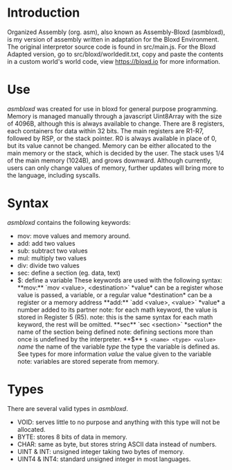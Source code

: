# Introduction
Organized Assembly (org. asm), also known as Assembly-Bloxd (asmbloxd), is my version of assembly written in adaptation for the Bloxd Environment. The original interpretor source code is found in src/main.js. For the Bloxd Adapted version, go to src/bloxd/worldedit.txt, copy and paste the contents in a custom world's world code, view https://bloxd.io for more information.

# Use
*asmbloxd* was created for use in bloxd for general purpose programming. Memory is managed manually through a javascript Uint8Array with the size of 4096B, although this is always available to change. There are 8 registers, each containers for data within 32 bits. The main registers are R1-R7, followed by RSP, or the stack pointer. R0 is always available in place of 0, but its value cannot be changed. Memory can be either allocated to the main memory or the stack, which is decided by the user. The stack uses 1/4 of the main memory (1024B), and grows downward. Although currently, users can only change values of memory, further updates will bring more to the language, including syscalls.

# Syntax
*asmbloxd* contains the following keywords:
- mov: move values and memory around.
- add: add two values
- sub: subtract two values
- mul: multiply two values
- div: divide two values
- sec: define a section (eg. data, text)
- $: define a variable
These keywords are used with the following syntax:
**mov:** `mov <value>, <destination>`
  *value* can be a register whose value is passed, a variable, or a regular value
  *destination* can be a register or a memory address
**add:** `add <value>, <value>`
  *value* a number added to its partner
  note: for each math keyword, the value is stored in Register 5 (R5).
  note: this is the same syntax for each math keyword, the rest will be omitted.
**sec** `sec <section>`
  *section* the name of the section being defined
  note: defining sections more than once is undefined by the interpreter.
**$** `$ <name> <type> <value>`
  *name* the name of the variable
  *type* the type the variable is defined as. See types for more information
  *value* the value given to the variable
  note: variables are stored seperate from memory.

# Types
There are several valid types in *asmbloxd*.
- VOID: serves little to no purpose and anything with this type will not be allocated.
- BYTE: stores 8 bits of data in memory.
- CHAR: same as byte, but stores string ASCII data instead of numbers.
- UINT & INT: unsigned integer taking two bytes of memory.
- UINT4 & INT4: standard unsigned integer in most languages.

